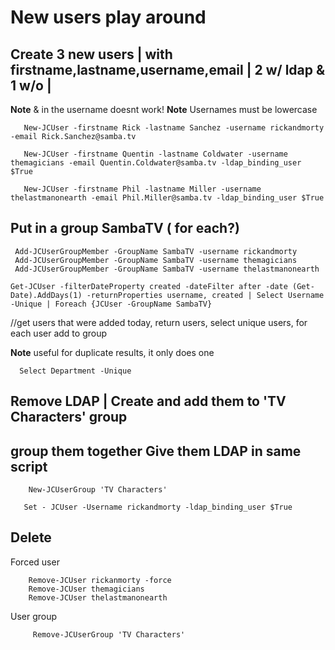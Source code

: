 # New users play around

  ## Create 3 new users | with firstname,lastname,username,email | 2 w/ ldap & 1 w/o | 
  **Note** & in the username doesnt work! 
  **Note** Usernames must be lowercase
  
       New-JCUser -firstname Rick -lastname Sanchez -username rickandmorty -email Rick.Sanchez@samba.tv
       
       New-JCUser -firstname Quentin -lastname Coldwater -username themagicians -email Quentin.Coldwater@samba.tv -ldap_binding_user $True 
       
       New-JCUser -firstname Phil -lastname Miller -username thelastmanonearth -email Phil.Miller@samba.tv -ldap_binding_user $True 
      
  ## Put in a group SambaTV ( for each?)
     Add-JCUserGroupMember -GroupName SambaTV -username rickandmorty
     Add-JCUserGroupMember -GroupName SambaTV -username themagicians 
     Add-JCUserGroupMember -GroupName SambaTV -username thelastmanonearth
  
    Get-JCUser -filterDateProperty created -dateFilter after -date (Get-Date).AddDays(1) -returnProperties username, created | Select Username -Unique | Foreach {JCUser -GroupName SambaTV}
    
   //get users that were added today, return users, select unique users, for each user add to group
    
   **Note** useful for duplicate results, it only does one
      
      Select Department -Unique 
 
  ## Remove LDAP | Create and add them to 'TV Characters' group
  
  ## group them together Give them LDAP in same script 
       
        New-JCUserGroup 'TV Characters'
       
       Set - JCUser -Username rickandmorty -ldap_binding_user $True
  ## Delete
   Forced user
    
        Remove-JCUser rickanmorty -force
        Remove-JCUser themagicians 
        Remove-JCUser thelastmanonearth
        
   User group
         
         Remove-JCUserGroup 'TV Characters'
        
  
